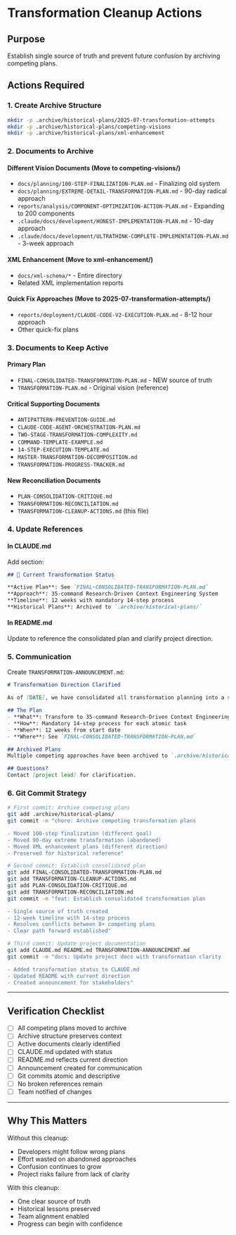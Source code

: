 # Transformation Cleanup Actions

## Purpose
Establish single source of truth and prevent future confusion by archiving competing plans.

## Actions Required

### 1. Create Archive Structure
```bash
mkdir -p .archive/historical-plans/2025-07-transformation-attempts
mkdir -p .archive/historical-plans/competing-visions
mkdir -p .archive/historical-plans/xml-enhancement
```

### 2. Documents to Archive

#### Different Vision Documents (Move to competing-visions/)
- `docs/planning/100-STEP-FINALIZATION-PLAN.md` - Finalizing old system
- `docs/planning/EXTREME-DETAIL-TRANSFORMATION-PLAN.md` - 90-day radical approach
- `reports/analysis/COMPONENT-OPTIMIZATION-ACTION-PLAN.md` - Expanding to 200 components
- `.claude/docs/development/HONEST-IMPLEMENTATION-PLAN.md` - 10-day approach
- `.claude/docs/development/ULTRATHINK-COMPLETE-IMPLEMENTATION-PLAN.md` - 3-week approach

#### XML Enhancement (Move to xml-enhancement/)
- `docs/xml-schema/*` - Entire directory
- Related XML implementation reports

#### Quick Fix Approaches (Move to 2025-07-transformation-attempts/)
- `reports/deployment/CLAUDE-CODE-V2-EXECUTION-PLAN.md` - 8-12 hour approach
- Other quick-fix plans

### 3. Documents to Keep Active

#### Primary Plan
- `FINAL-CONSOLIDATED-TRANSFORMATION-PLAN.md` - NEW source of truth
- `TRANSFORMATION-PLAN.md` - Original vision (reference)

#### Critical Supporting Documents
- `ANTIPATTERN-PREVENTION-GUIDE.md`
- `CLAUDE-CODE-AGENT-ORCHESTRATION-PLAN.md`
- `TWO-STAGE-TRANSFORMATION-COMPLEXITY.md`
- `COMMAND-TEMPLATE-EXAMPLE.md`
- `14-STEP-EXECUTION-TEMPLATE.md`
- `MASTER-TRANSFORMATION-DECOMPOSITION.md`
- `TRANSFORMATION-PROGRESS-TRACKER.md`

#### New Reconciliation Documents
- `PLAN-CONSOLIDATION-CRITIQUE.md`
- `TRANSFORMATION-RECONCILIATION.md`
- `TRANSFORMATION-CLEANUP-ACTIONS.md` (this file)

### 4. Update References

#### In CLAUDE.md
Add section:
```markdown
## 🎯 Current Transformation Status

**Active Plan**: See `FINAL-CONSOLIDATED-TRANSFORMATION-PLAN.md`
**Approach**: 35-command Research-Driven Context Engineering System
**Timeline**: 12 weeks with mandatory 14-step process
**Historical Plans**: Archived to `.archive/historical-plans/`
```

#### In README.md
Update to reference the consolidated plan and clarify project direction.

### 5. Communication

Create `TRANSFORMATION-ANNOUNCEMENT.md`:
```markdown
# Transformation Direction Clarified

As of [DATE], we have consolidated all transformation planning into a single source of truth.

## The Plan
- **What**: Transform to 35-command Research-Driven Context Engineering System
- **How**: Mandatory 14-step process for each atomic task
- **When**: 12 weeks from start date
- **Where**: See `FINAL-CONSOLIDATED-TRANSFORMATION-PLAN.md`

## Archived Plans
Multiple competing approaches have been archived to `.archive/historical-plans/` to prevent confusion while preserving lessons learned.

## Questions?
Contact [project lead] for clarification.
```

### 6. Git Commit Strategy

```bash
# First commit: Archive competing plans
git add .archive/historical-plans/
git commit -m "chore: Archive competing transformation plans

- Moved 100-step finalization (different goal)
- Moved 90-day extreme transformation (abandoned)
- Moved XML enhancement plans (different direction)
- Preserved for historical reference"

# Second commit: Establish consolidated plan
git add FINAL-CONSOLIDATED-TRANSFORMATION-PLAN.md
git add TRANSFORMATION-CLEANUP-ACTIONS.md
git add PLAN-CONSOLIDATION-CRITIQUE.md
git add TRANSFORMATION-RECONCILIATION.md
git commit -m "feat: Establish consolidated transformation plan

- Single source of truth created
- 12-week timeline with 14-step process
- Resolves conflicts between 8+ competing plans
- Clear path forward established"

# Third commit: Update project documentation
git add CLAUDE.md README.md TRANSFORMATION-ANNOUNCEMENT.md
git commit -m "docs: Update project docs with transformation clarity

- Added transformation status to CLAUDE.md
- Updated README with current direction
- Created announcement for stakeholders"
```

---

## Verification Checklist

- [ ] All competing plans moved to archive
- [ ] Archive structure preserves context
- [ ] Active documents clearly identified
- [ ] CLAUDE.md updated with status
- [ ] README.md reflects current direction
- [ ] Announcement created for communication
- [ ] Git commits atomic and descriptive
- [ ] No broken references remain
- [ ] Team notified of changes

---

## Why This Matters

Without this cleanup:
- Developers might follow wrong plans
- Effort wasted on abandoned approaches
- Confusion continues to grow
- Project risks failure from lack of clarity

With this cleanup:
- One clear source of truth
- Historical lessons preserved
- Team alignment enabled
- Progress can begin with confidence